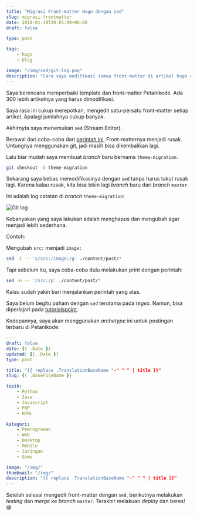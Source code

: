 ```yaml
---
title: "Migrasi Front-matter Hugo dengan sed"
slug: migrasi-frontmatter
date: 2018-01-19T20:05:09+08:00
draft: false

type: post

tags:
    - hugo
    - blog

image: "/img/sed/git-log.png"
description: "Cara saya modifikasi semua front-matter di artikel hugo dengan sed"
---
```


Saya berencana memperbaiki template dan front-matter Petanikode.
Ada 300 lebih artikelnya yang harus dimodifikasi.

Saya rasa ini cukup merepotkan, mengedit satu-persatu front-matter
setiap artikel. Apalagi jumlahnya cukup banyak.

Akhirnyta saya menemukan `sed` (Stream Editor). 

Berawal dari coba-coba dari [perintah ini](https://unix.stackexchange.com/questions/112023/how-can-i-replace-a-string-in-a-files), 
Front-matternya menjadi rusak. Untungnya menggunakan git, jadi masih bisa dikembalikan lagi.

Lalu biar mudah saya membuat *branch* baru bernama `theme-migration`.

```bash
git checkout -b theme-migration
```

Sekarang saya bebas memodifikasinya dengan `sed` tanpa harus takut rusak lagi.
Karena kalau rusak, kita bisa bikin lagi *branch* baru dari *branch* `master`.

Ini adalah log catatan di *branch* `theme-migration`:

![Git log](/img/sed/git-log.png)

Kebanyakan yang saya lakukan adalah menghapus dan mengubah agar
menjadi lebih sederhana.

Contoh:

Mengubah `src:` menjadi `image:`

```bash
sed -i -- 's/src:/image:/g' ./content/post/*
```

Tapi sebelum itu, saya coba-coba dulu melakukan print dengan perintah:

```bash
sed -n -- '/src:/p' ./content/post/*
```

Kalau sudah yakin bari menjalankan perintah yang atas.

Saya belum begitu paham dengan `sed` terutama pada *regex*.
Namun, bisa diperlajari pada [tutorialspoint](https://www.tutorialspoint.com/sed/index.htm).

Kedepannya, saya akan menggunakan *archetype* ini untuk postingan terbaru
di Petanikode:

```yaml
---
draft: false
date: {{ .Date }}
updated: {{ .Date }}
type: post

title: "{{ replace .TranslationBaseName "-" " " | title }}"
slug: {{ .BaseFileName }}

topik:
    - Python
    - Java
    - Javascript
    - PHP
    - HTML

kategori:
    - Pemrograman
    - Web
    - Desktop
    - Mobile
    - Jaringan
    - Game

image: "/img/"
thumbnail: "/img/"
description: "{{ replace .TranslationBaseName "-" " " | title }}"
---
```

Setelah selesai mengedit front-matter dengan `sed`, berikutnya melakukan *testing* 
dan *merge* ke *branch* `master`. Terakhir melakuan *deploy* dan beres! 😄